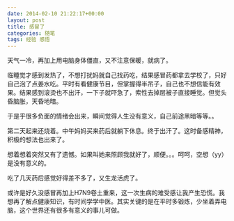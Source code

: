 ```yaml
---
date: 2014-02-10 21:22:17+00:00
layout: post
title: 感冒了
categories: 随笔
tags: 经验 感悟    
---
```



天气一冷，再加上用电脑身体僵直，又不注意保暖，就病了。

临睡觉才感到发热了，不想打扰妈就自己找药吃，结果感冒药都拿去学校了，只好自己泡了点姜水吃。平时有看健康节目，但掌握得半吊子，自己也不想信能有效果。结果感到滚烫也不出汗，一下子就吓急了，索性去掉层被子直接睡觉。但觉头昏脑胀，天昏地暗。

于是乎很多负面的情绪会出来，瞬间觉得人生没有意义，自己前途黑暗等等。。

第二天起来还烧着。中午妈妈买来药后就躺下休息。终于出汗了。这时备感精神，积极的想法也出来了。

想着想着突然又有了遗憾。如果叫她来照顾我就好了，顺便。。。呵呵，空想（yy）是没有意义的。

吃了几天药后感觉好得差不多了，又生龙活虎了。

或许是好久没感冒再加上H7N9卷土重来，这一次生病的难受感让我产生恐慌。我想再了解点健康知识，有时间学学中医。其实关键的是在平时多锻炼，少坐着弄电脑，这个世界还有很多有意义的事儿可做。


